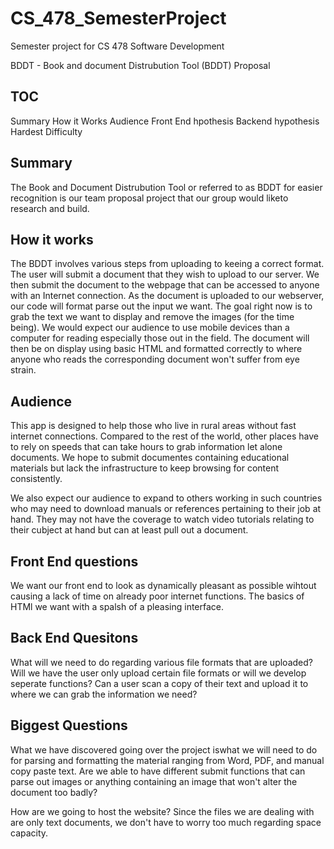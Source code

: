 # CS_478_SemesterProject
Semester project for CS 478 Software Development

BDDT - Book and document Distrubution Tool (BDDT) Proposal

## TOC

Summary
How it Works
Audience
Front End hpothesis
Backend hypothesis
Hardest Difficulty

## Summary

The Book and Document Distrubution Tool or referred to as BDDT for easier
recognition is our team proposal project that our group would liketo research
and build. 

## How it works
The BDDT involves various steps from uploading to keeing a correct format. The
user will submit a document that they wish to upload to our server. We then
submit the document to the webpage that can be accessed to anyone with an 
Internet connection. As the document is uploaded to our webserver, our code 
will format parse out the input we want. The goal right now is to grab the 
text we want to display and remove the images (for the time being). We would
expect our audience to use mobile devices than a computer for reading 
especially those out in the field. The document will then be on display using
basic HTML and formatted correctly to where anyone who reads the corresponding
document won't suffer from eye strain.

## Audience
This app is designed to help those who live in rural areas without fast 
internet connections. Compared to the rest of the world, other places have
to rely on speeds that can take hours to grab information let alone documents.
We hope to submit documentes containing educational materials but lack the 
infrastructure to keep browsing for content consistently. 

We also expect our audience to expand to others working in such countries who
may need to download manuals or references pertaining to their job at hand.
They may not have the coverage to watch video tutorials relating to their 
cubject at hand but can at least pull out a document.

## Front End questions

We want our front end to look as dynamically pleasant as possible wihtout 
causing a lack of time on already poor internet functions. The basics of HTMl
we want with a spalsh of a pleasing interface.

## Back End Quesitons
What will we need to do regarding various file formats that are uploaded? Will
we have the user only upload certain file formats or will we develop seperate
functions? Can a user scan a copy of their text and upload it to where we can
grab the information we need?

## Biggest Questions
What we have discovered going over the project iswhat we will need to do
for parsing and formatting the material ranging from Word, PDF, and manual 
copy paste text. Are we able to have different submit functions that can parse
out images or anything containing an image that won't alter the document
too badly?

How are we going to host the website? Since the files we are dealing with are
only text documents, we don't have to worry too much regarding space
capacity. 

